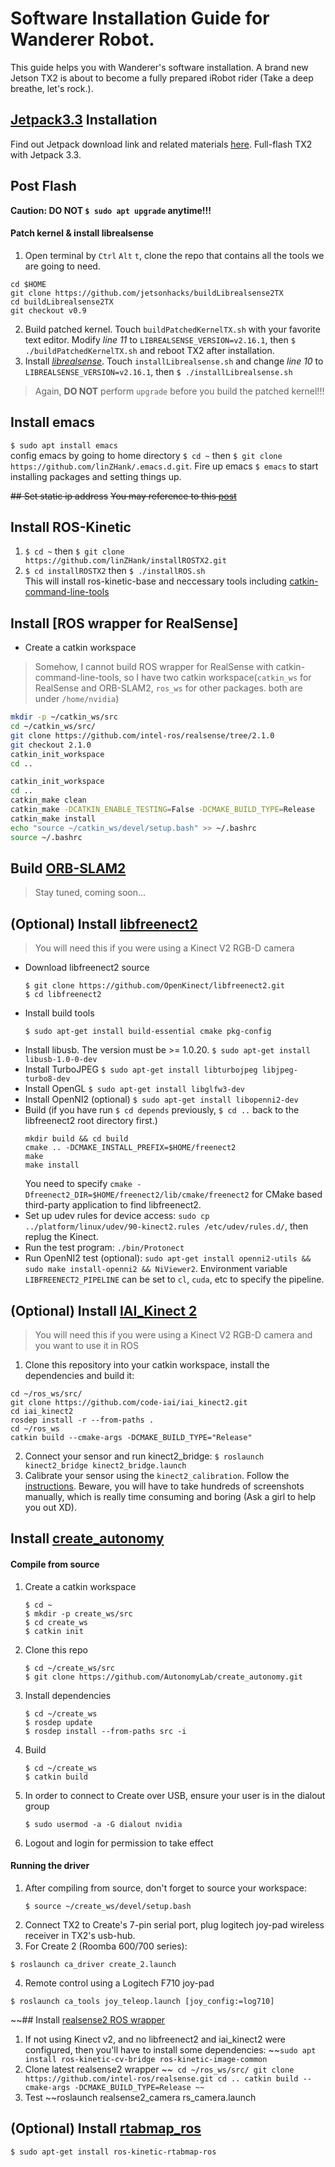 # Software Installation Guide for Wanderer Robot.
This guide helps you with Wanderer's software installation. A brand new Jetson TX2 is about to become a fully prepared iRobot rider (Take a deep breathe, let's rock.).

## [Jetpack3.3](https://developer.nvidia.com/embedded/jetpack) Installation
Find out Jetpack download link and related materials [here](https://developer.nvidia.com/embedded/downloads#?search=jetpack%203.3). Full-flash TX2 with Jetpack 3.3.

## Post Flash
**Caution: DO NOT `$ sudo apt upgrade` anytime!!!** 
#### Patch kernel \& install librealsense 
1. Open terminal by `Ctrl` `Alt` `t`, clone the repo that contains all the tools we are going to need.
```
cd $HOME
git clone https://github.com/jetsonhacks/buildLibrealsense2TX
cd buildLibrealsense2TX
git checkout v0.9
```
2. Build patched kernel. Touch `buildPatchedKernelTX.sh` with your favorite text editor. Modify *line 11* to `LIBREALSENSE_VERSION=v2.16.1`, then `$ ./buildPatchedKernelTX.sh` and reboot TX2 after installation.
3. Install *[librealsense](https://github.com/IntelRealSense/librealsense)*. Touch `installLibrealsense.sh` and change *line 10* to `LIBREALSENSE_VERSION=v2.16.1`, then `$ ./installLibrealsense.sh`
> Again, **DO NOT** perform `upgrade` before you build the patched kernel!!!

## Install emacs
`$ sudo apt install emacs`<br/>
config emacs by going to home directory `$ cd ~` then `$ git clone https://github.com/linZHank/.emacs.d.git`. Fire up emacs `$ emacs` to start installing packages and setting things up.

~~## Set static ip address~~
~~You may reference to this [post](https://devtalk.nvidia.com/default/topic/988803/jetson-tx1/how-to-set-tx1-to-use-static-ip-on-ethernet-port/post/5061512/#5061512)~~

## Install ROS-Kinetic
1. `$ cd ~` then `$ git clone https://github.com/linZHank/installROSTX2.git`<br/>
2. `$ cd installROSTX2` then `$ ./installROS.sh`<br/>
This will install ros-kinetic-base and neccessary tools including [catkin-command-line-tools](http://catkin-tools.readthedocs.io/en/latest/)</br>

## Install [ROS wrapper for RealSense]
- Create a catkin workspace 
> Somehow, I cannot build ROS wrapper for RealSense with catkin-command-line-tools, so I have two catkin workspace(`catkin_ws` for RealSense and ORB-SLAM2, `ros_ws` for other packages. both are under `/home/nvidia`)
```bash
mkdir -p ~/catkin_ws/src
cd ~/catkin_ws/src/
git clone https://github.com/intel-ros/realsense/tree/2.1.0
git checkout 2.1.0
catkin_init_workspace 
cd ..

```
```bash
catkin_init_workspace 
cd ..
catkin_make clean
catkin_make -DCATKIN_ENABLE_TESTING=False -DCMAKE_BUILD_TYPE=Release
catkin_make install
echo "source ~/catkin_ws/devel/setup.bash" >> ~/.bashrc
source ~/.bashrc
```

## Build [ORB-SLAM2](https://github.com/raulmur/ORB_SLAM2)
> Stay tuned, coming soon...

## (Optional) Install [libfreenect2](https://github.com/OpenKinect/libfreenect2/blob/master/README.md#linux)
> You will need this if you were using a Kinect V2 RGB-D camera
* Download libfreenect2 source
    ```
    $ git clone https://github.com/OpenKinect/libfreenect2.git
    $ cd libfreenect2
    ```
* Install build tools
    ```
    $ sudo apt-get install build-essential cmake pkg-config
    ```
* Install libusb. The version must be >= 1.0.20.
    `$ sudo apt-get install libusb-1.0-0-dev`
* Install TurboJPEG
    `$ sudo apt-get install libturbojpeg libjpeg-turbo8-dev`
* Install OpenGL
    `$ sudo apt-get install libglfw3-dev`
* Install OpenNI2 (optional)
    `$ sudo apt-get install libopenni2-dev`
* Build (if you have run `$ cd depends` previously, `$ cd ..` back to the libfreenect2 root directory first.)
    ```
    mkdir build && cd build
    cmake .. -DCMAKE_INSTALL_PREFIX=$HOME/freenect2
    make
    make install
    ```
    You need to specify `cmake -Dfreenect2_DIR=$HOME/freenect2/lib/cmake/freenect2` for CMake based third-party application to find libfreenect2.
* Set up udev rules for device access: `sudo cp ../platform/linux/udev/90-kinect2.rules /etc/udev/rules.d/`, then replug the Kinect.
* Run the test program: `./bin/Protonect`
* Run OpenNI2 test (optional): `sudo apt-get install openni2-utils && sudo make install-openni2 && NiViewer2`. Environment variable `LIBFREENECT2_PIPELINE` can be set to `cl`, `cuda`, etc to specify the pipeline.

## (Optional) Install [IAI_Kinect 2](https://github.com/code-iai/iai_kinect2#install)
> You will need this if you were using a Kinect V2 RGB-D camera and you want to use it in ROS
1. Clone this repository into your catkin workspace, install the dependencies and build it:
```
cd ~/ros_ws/src/
git clone https://github.com/code-iai/iai_kinect2.git
cd iai_kinect2
rosdep install -r --from-paths .
cd ~/ros_ws
catkin build --cmake-args -DCMAKE_BUILD_TYPE="Release"
```
2. Connect your sensor and run kinect2_bridge:
`$ roslaunch kinect2_bridge kinect2_bridge.launch`
3. Calibrate your sensor using the `kinect2_calibration`. Follow the [instructions](https://github.com/code-iai/iai_kinect2/tree/master/kinect2_calibration#calibrating-the-kinect-one). Beware, you will have to take hundreds of screenshots manually, which is really time consuming and boring (Ask a girl to help you out XD). 

## Install [create_autonomy](https://github.com/AutonomyLab/create_autonomy.git)
#### Compile from source
1. Create a catkin workspace  
    ```
    $ cd ~
    $ mkdir -p create_ws/src  
    $ cd create_ws  
    $ catkin init  
    ```
2. Clone this repo  
    ```
    $ cd ~/create_ws/src
    $ git clone https://github.com/AutonomyLab/create_autonomy.git  
    ```
3. Install dependencies  
    ```
    $ cd ~/create_ws
    $ rosdep update  
    $ rosdep install --from-paths src -i  
    ```
4. Build  
    ```
    $ cd ~/create_ws
    $ catkin build
    ```
5. In order to connect to Create over USB, ensure your user is in the dialout group
    ```
    $ sudo usermod -a -G dialout nvidia
    ```
6. Logout and login for permission to take effect
#### Running the driver

1. After compiling from source, don't forget to source your workspace:  
    ```
    $ source ~/create_ws/devel/setup.bash
    ```
2. Connect TX2 to Create's 7-pin serial port, plug logitech joy-pad wireless receiver in TX2's usb-hub.
3. For Create 2 (Roomba 600/700 series):
```
$ roslaunch ca_driver create_2.launch
```
4. Remote control using a Logitech F710 joy-pad
```
$ roslaunch ca_tools joy_teleop.launch [joy_config:=log710]
```
~~## Install [realsense2 ROS wrapper](https://github.com/intel-ros/realsense)
1. If not using Kinect v2, and no libfreenect2 and iai_kinect2 were configured, then you'll have to install some dependencies:
~~`sudo apt install ros-kinetic-cv-bridge ros-kinetic-image-common`
2. Clone latest realsense2 wrapper
~~```
cd ~/ros_ws/src/
git clone https://github.com/intel-ros/realsense.git
cd ..
catkin build --cmake-args -DCMAKE_BUILD_TYPE=Release
~~```
3. Test 
~~roslaunch realsense2_camera rs_camera.launch

## (Optional) Install [rtabmap_ros](http://wiki.ros.org/rtabmap_ros)
`$ sudo apt-get install ros-kinetic-rtabmap-ros`
